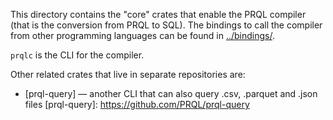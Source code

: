 This directory contains the "core" crates that enable the PRQL compiler (that is
the conversion from PRQL to SQL). The bindings to call the compiler from other
programming languages can be found in [../bindings/](../bindings/).

`prqlc` is the CLI for the compiler.

Other related crates that live in separate repositories are:

- [prql-query] — another CLI that can also query .csv, .parquet and .json files
  [prql-query]: https://github.com/PRQL/prql-query
